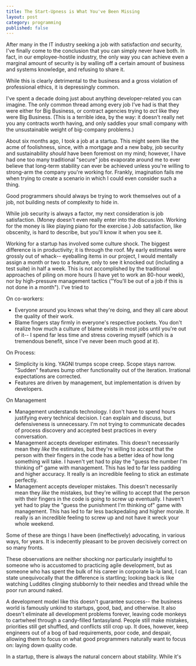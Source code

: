 ```yaml
---
title: The Start-Upness is What You've Been Missing
layout: post
category: programming
published: false
---
```

After many in the IT industry seeking a job with satisfaction *and* security, I've finally come to the conclusion that you can simply never have both.  In fact, in our employee-hostile industry, the only way you can achieve even a marginal amount of security is by walling off a certain amount of business and systems knowledge, and refusing to share it.

<!-- more -->

While this is clearly detrimental to the business and a gross violation of professional ethics, it is depressingly common.

I've spent a decade doing just about anything developer-related you can imagine.  The only common thread among every job I've had is that they were either for Big Business, or contract agencies trying to *act* like they were Big Business. (This is a terrible idea, by the way: it doesn't really net you any contracts worth having, and only saddles your small company with the unsustainable weight of big-company problems.)

About six months ago, I took a job at a startup.  This might seem like the acme of foolishness, since, with a mortgage and a new baby, job security and sustainability *should* have been foremost on my mind; however, I have had one too many traditional "secure" jobs evaporate around me to ever believe that long-term stability can ever be achieved unless you're willing to strong-arm the company you're working for.  Frankly, imagination fails me when trying to create a scenario in which I could even consider such a thing.  

Good programmers should always be trying to work themselves out of a job, not building nests of complexity to hide in.

While job security is always a factor, my next consideration is job satisfaction. (Money doesn't even really enter into the discussion.  Working for the money is like playing piano for the exercise.)  Job satisfaction, like obscenity, is hard to describe, but you'll know it when you see it.

Working for a startup has involved some culture shock.  The biggest difference is in productivity; it is through the roof.  My early estimates were grossly out of whack-- eyeballing items in our project, I would mentally assign a month or two to a feature, only to see it knocked out (including a test suite) in half a week.  This is not accomplished by the traditional approaches of piling on more hours (I have yet to work an 80-hour week), nor by high-pressure management tactics ("You'll be out of a job if this is not done in a month").  I've tried to 

On co-workers:
* Everyone around you knows what they're doing, and they all care about the quality of their work.
* Blame fingers stay firmly in everyone's respective pockets.  You don't realize how much a culture of blame exists in most jobs until you're out of it-- I spend far less time and stress covering myself (which is a tremendous benefit, since I've never been much good at it).

On Process:
* Simplicity is king.  YAGNI trumps scope creep. Scope stays narrow.  "Sudden" features bump other functionality out of the iteration.  Irrational expectations are corrected.
* Features are driven by management, but implementation is driven by developers.

On Management
* Management understands technology.  I don't have to spend hours justifying every technical decision.  I can explain and discuss, but defensiveness is unnecessary.  I'm not trying to communicate decades of process discovery and accepted best practices in every conversation.
* Management accepts developer estimates.  This doesn't necessarily mean they *like* the estimates, but they're willing to accept that the person with their fingers in the code has a better idea of how long something will take.  I haven't yet had to play the "guess the number I'm thinking of" game with management.  This has led to far less padding and higher accuracy.  It really is an incredible feeling to stick an estimate perfectly.
* Management accepts developer mistakes.  This doesn't necessarily mean they *like* the mistakes, but they're willing to accept that the person with their fingers in the code is going to screw up eventually.  I haven't yet had to play the "guess the punishment I'm thinking of" game with management.  This has led to far less backpedaling and higher morale.  It really is an incredible feeling to screw up and not have it wreck your whole weekend.

Some of these are things I have been (ineffectively) advocating, in various ways, for years.  It is indecently pleasant to be proven decisively correct on so many fronts.

These observations are neither shocking nor particularly insightful to someone who is accustomed to practicing agile development, but as someone who has spent the bulk of his career in corporate la-la land, I can state unequivocally that the difference is startling; looking back is like watching Luddites clinging stubbornly to their needles and thread while the poor run around naked.

A development model like this doesn't guarantee success-- the business world is famously unkind to startups, good, bad, and otherwise.  It also doesn't eliminate all development problems forever, leaving code monkeys to cartwheel through a candy-filled fantasyland.  People still make mistakes, priorities still get shuffled, and conflicts still crop up.  It does, however, keep engineers out of a bog of bad requirements, poor code, and despair, allowing them to focus on what good programmers naturally want to focus on: laying down quality code.

In a startup, there is always the natural concern about stability.  While it's 

